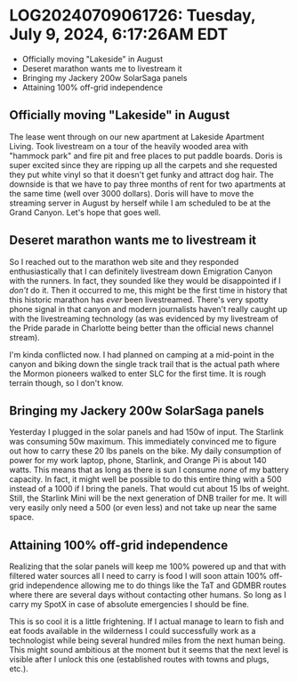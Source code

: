 # LOG20240709061726: Tuesday, July 9, 2024, 6:17:26AM EDT

* Officially moving "Lakeside" in August
* Deseret marathon wants me to livestream it
* Bringing my Jackery 200w SolarSaga panels
* Attaining 100% off-grid independence

## Officially moving "Lakeside" in August

The lease went through on our new apartment at Lakeside Apartment Living. Took livestream on a tour of the heavily wooded area with "hammock park" and fire pit and free places to put paddle boards. Doris is super excited since they are ripping up all the carpets and she requested they put white vinyl so that it doesn't get funky and attract dog hair. The downside is that we have to pay three months of rent for two apartments at the same time (well over 3000 dollars). Doris will have to move the streaming server in August by herself while I am scheduled to be at the Grand Canyon. Let's hope that goes well.

## Deseret marathon wants me to livestream it

So I reached out to the marathon web site and they responded enthusiastically that I can definitely livestream down Emigration Canyon with the runners. In fact, they sounded like they would be disappointed if I *don't* do it. Then it occurred to me, this might be the first time in history that this historic marathon has *ever* been livestreamed. There's very spotty phone signal in that canyon and modern journalists haven't really caught up with the livestreaming technology (as was evidenced by my livestream of the Pride parade in Charlotte being better than the official news channel stream).

I'm kinda conflicted now. I had planned on camping at a mid-point in the canyon and biking down the single track trail that is the actual path where the Mormon pioneers walked to enter SLC for the first time. It is rough terrain though, so I don't know.

## Bringing my Jackery 200w SolarSaga panels

Yesterday I plugged in the solar panels and had 150w of input. The Starlink was consuming 50w maximum. This immediately convinced me to figure out how to carry these 20 lbs panels on the bike. My daily consumption of power for my work laptop, phone, Starlink, and Orange Pi is about 140 watts. This means that as long as there is sun I consume *none* of my battery capacity. In fact, it might well be possible to do this entire thing with a 500 instead of a 1000 if I bring the panels. That would cut about 15 lbs of weight. Still, the Starlink Mini will be the next generation of DNB trailer for me. It will very easily only need a 500 (or even less) and not take up near the same space.

## Attaining 100% off-grid independence

Realizing that the solar panels will keep me 100% powered up and that with filtered water sources all I need to carry is food I will soon attain 100% off-grid independence allowing me to do things like the TaT and GDMBR routes where there are several days without contacting other humans. So long as I carry my SpotX in case of absolute emergencies I should be fine.

This is so cool it is a little frightening. If I actual manage to learn to fish and eat foods available in the wilderness I could successfully work as a technologist while being several hundred miles from the next human being. This might sound ambitious at the moment but it seems that the next level is visible after I unlock this one (established routes with towns and plugs, etc.).
